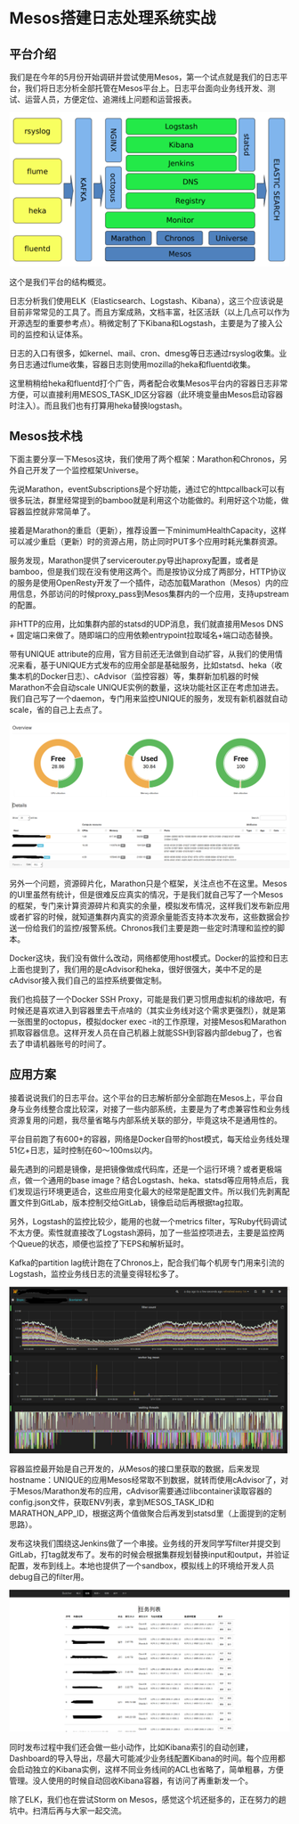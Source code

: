 # Mesos搭建日志处理系统实战

## 平台介绍
我们是在今年的5月份开始调研并尝试使用Mesos，第一个试点就是我们的日志平台，我们将日志分析全部托管在Mesos平台上。日志平台面向业务线开发、测试、运营人员，方便定位、追溯线上问题和运营报表。

![](0d9efd7d6113fc8ae6ead068d65f69a3.png)

这个是我们平台的结构概览。

日志分析我们使用ELK（Elasticsearch、Logstash、Kibana），这三个应该说是目前非常常见的工具了。而且方案成熟，文档丰富，社区活跃（以上几点可以作为开源选型的重要参考点）。稍微定制了下Kibana和Logstash，主要是为了接入公司的监控和认证体系。

日志的入口有很多，如kernel、mail、cron、dmesg等日志通过rsyslog收集。业务日志通过flume收集，容器日志则使用mozilla的heka和fluentd收集。

这里稍稍给heka和fluentd打个广告，两者配合收集Mesos平台内的容器日志非常方便，可以直接利用MESOS_TASK_ID区分容器（此环境变量由Mesos启动容器时注入）。而且我们也有打算用heka替换logstash。

## Mesos技术栈

下面主要分享一下Mesos这块，我们使用了两个框架：Marathon和Chronos，另外自己开发了一个监控框架Universe。

先说Marathon，eventSubscriptions是个好功能，通过它的httpcallback可以有很多玩法，群里经常提到的bamboo就是利用这个功能做的。利用好这个功能，做容器监控就非常简单了。

接着是Marathon的重启（更新），推荐设置一下minimumHealthCapacity，这样可以减少重启（更新）时的资源占用，防止同时PUT多个应用时耗光集群资源。

服务发现，Marathon提供了servicerouter.py导出haproxy配置，或者是bamboo，但是我们现在没有使用这两个。而是按协议分成了两部分，HTTP协议的服务是使用OpenResty开发了一个插件，动态加载Marathon（Mesos）内的应用信息，外部访问的时候proxy_pass到Mesos集群内的一个应用，支持upstream的配置。

非HTTP的应用，比如集群内部的statsd的UDP消息，我们就直接用Mesos DNS + 固定端口来做了。随即端口的应用依赖entrypoint拉取域名+端口动态替换。

带有UNIQUE attribute的应用，官方目前还无法做到自动扩容，从我们的使用情况来看，基于UNIQUE方式发布的应用全部是基础服务，比如statsd、heka（收集本机的Docker日志）、cAdvisor（监控容器）等，集群新加机器的时候Marathon不会自动scale UNIQUE实例的数量，这块功能社区正在考虑加进去。我们自己写了一个daemon，专门用来监控UNIQUE的服务，发现有新机器就自动scale，省的自己上去点了。


![](5af6d65cbb1e756e48484e4dd2af99f8.png)

另外一个问题，资源碎片化，Marathon只是个框架，关注点也不在这里。Mesos的UI里虽然有统计，但是很难反应真实的情况，于是我们就自己写了一个Mesos的框架，专门来计算资源碎片和真实的余量，模拟发布情况，这样我们发布新应用或者扩容的时候，就知道集群内真实的资源余量能否支持本次发布，这些数据会抄送一份给我们的监控/报警系统。Chronos我们主要是跑一些定时清理和监控的脚本。

Docker这块，我们没有做什么改动，网络都使用host模式。Docker的监控和日志上面也提到了，我们用的是cAdvisor和heka，很好很强大，美中不足的是cAdvisor接入我们自己的监控系统要做定制。

我们也捣鼓了一个Docker SSH Proxy，可能是我们更习惯用虚拟机的缘故吧，有时候还是喜欢进入到容器里去干点啥的（其实业务线对这个需求更强烈），就是第一张图里的octopus，模拟docker exec -it的工作原理，对接Mesos和Marathon抓取容器信息。这样开发人员在自己机器上就能SSH到容器内部debug了，也省去了申请机器账号的时间了。

## 应用方案

接着说说我们的日志平台。这个平台的日志解析部分全部跑在Mesos上，平台自身与业务线整合度比较深，对接了一些内部系统，主要是为了考虑兼容性和业务线资源复用的问题，我尽量省略与内部系统关联的部分，毕竟这块不是通用性的。

平台目前跑了有600+的容器，网络是Docker自带的host模式，每天给业务线处理51亿+日志，延时控制在60～100ms以内。

最先遇到的问题是镜像，是把镜像做成代码库，还是一个运行环境？或者更极端点，做一个通用的base image？结合Logstash、heka、statsd等应用特点后，我们发现运行环境更适合，这些应用变化最大的经常是配置文件。所以我们先剥离配置文件到GitLab，版本控制交给GitLab，镜像启动后再根据tag拉取。

另外，Logstash的监控比较少，能用的也就一个metrics filter，写Ruby代码调试不太方便。索性就直接改了Logstash源码，加了一些监控项进去，主要是监控两个Queue的状态，顺便也监控了下EPS和解析延时。

Kafka的partition lag统计跑在了Chronos上，配合我们每个机房专门用来引流的Logstash，监控业务线日志的流量变得轻松多了。

![](56760245043951a56bc5f202ccbc74f4.png)

容器监控最开始是自己开发的，从Mesos的接口里获取的数据，后来发现hostname：UNIQUE的应用Mesos经常取不到数据，就转而使用cAdvisor了，对于Mesos/Marathon发布的应用，cAdvisor需要通过libcontainer读取容器的config.json文件，获取ENV列表，拿到MESOS_TASK_ID和MARATHON_APP_ID，根据这两个值做聚合后再发到statsd里（上面提到的定制思路）。

发布这块我们围绕这Jenkins做了一个串接。业务线的开发同学写filter并提交到GitLab，打tag就发布了。发布的时候会根据集群规划替换input和output，并验证配置，发布到线上。本地也提供了一个sandbox，模拟线上的环境给开发人员debug自己的filter用。

![](0c23bb5c3335df21eafb04c3ec3feeb9.png)

同时发布过程中我们还会做一些小动作，比如Kibana索引的自动创建，Dashboard的导入导出，尽最大可能减少业务线配置Kibana的时间。每个应用都会启动独立的Kibana实例，这样不同业务线间的ACL也省略了，简单粗暴，方便管理。没人使用的时候自动回收Kibana容器，有访问了再重新发一个。

除了ELK，我们也在尝试Storm on Mesos，感觉这个坑还挺多的，正在努力的趟坑中。扫清后再与大家一起交流。